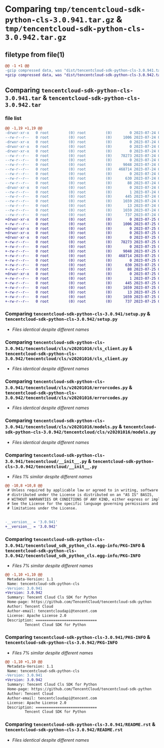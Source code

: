 # Comparing `tmp/tencentcloud-sdk-python-cls-3.0.941.tar.gz` & `tmp/tencentcloud-sdk-python-cls-3.0.942.tar.gz`

## filetype from file(1)

```diff
@@ -1 +1 @@
-gzip compressed data, was "dist/tencentcloud-sdk-python-cls-3.0.941.tar", last modified: Mon Jul 24 00:34:00 2023, max compression
+gzip compressed data, was "dist/tencentcloud-sdk-python-cls-3.0.942.tar", last modified: Tue Jul 25 04:14:46 2023, max compression
```

## Comparing `tencentcloud-sdk-python-cls-3.0.941.tar` & `tencentcloud-sdk-python-cls-3.0.942.tar`

### file list

```diff
@@ -1,19 +1,19 @@
-drwxr-xr-x   0 root         (0) root         (0)        0 2023-07-24 00:34:00.000000 tencentcloud-sdk-python-cls-3.0.941/
--rw-r--r--   0 root         (0) root         (0)     1006 2023-07-24 00:34:00.000000 tencentcloud-sdk-python-cls-3.0.941/setup.py
-drwxr-xr-x   0 root         (0) root         (0)        0 2023-07-24 00:34:00.000000 tencentcloud-sdk-python-cls-3.0.941/tencentcloud/
-drwxr-xr-x   0 root         (0) root         (0)        0 2023-07-24 00:34:00.000000 tencentcloud-sdk-python-cls-3.0.941/tencentcloud/cls/
-drwxr-xr-x   0 root         (0) root         (0)        0 2023-07-24 00:34:00.000000 tencentcloud-sdk-python-cls-3.0.941/tencentcloud/cls/v20201016/
--rw-r--r--   0 root         (0) root         (0)    78273 2023-07-24 00:34:00.000000 tencentcloud-sdk-python-cls-3.0.941/tencentcloud/cls/v20201016/cls_client.py
--rw-r--r--   0 root         (0) root         (0)        0 2023-07-24 00:34:00.000000 tencentcloud-sdk-python-cls-3.0.941/tencentcloud/cls/v20201016/__init__.py
--rw-r--r--   0 root         (0) root         (0)     9048 2023-07-24 00:34:00.000000 tencentcloud-sdk-python-cls-3.0.941/tencentcloud/cls/v20201016/errorcodes.py
--rw-r--r--   0 root         (0) root         (0)   468714 2023-07-24 00:34:00.000000 tencentcloud-sdk-python-cls-3.0.941/tencentcloud/cls/v20201016/models.py
--rw-r--r--   0 root         (0) root         (0)        0 2023-07-24 00:34:00.000000 tencentcloud-sdk-python-cls-3.0.941/tencentcloud/cls/__init__.py
--rw-r--r--   0 root         (0) root         (0)      630 2023-07-24 00:34:00.000000 tencentcloud-sdk-python-cls-3.0.941/tencentcloud/__init__.py
--rw-r--r--   0 root         (0) root         (0)       88 2023-07-24 00:34:00.000000 tencentcloud-sdk-python-cls-3.0.941/setup.cfg
-drwxr-xr-x   0 root         (0) root         (0)        0 2023-07-24 00:34:00.000000 tencentcloud-sdk-python-cls-3.0.941/tencentcloud_sdk_python_cls.egg-info/
--rw-r--r--   0 root         (0) root         (0)        1 2023-07-24 00:34:00.000000 tencentcloud-sdk-python-cls-3.0.941/tencentcloud_sdk_python_cls.egg-info/dependency_links.txt
--rw-r--r--   0 root         (0) root         (0)      445 2023-07-24 00:34:00.000000 tencentcloud-sdk-python-cls-3.0.941/tencentcloud_sdk_python_cls.egg-info/SOURCES.txt
--rw-r--r--   0 root         (0) root         (0)     1659 2023-07-24 00:34:00.000000 tencentcloud-sdk-python-cls-3.0.941/tencentcloud_sdk_python_cls.egg-info/PKG-INFO
--rw-r--r--   0 root         (0) root         (0)       13 2023-07-24 00:34:00.000000 tencentcloud-sdk-python-cls-3.0.941/tencentcloud_sdk_python_cls.egg-info/top_level.txt
--rw-r--r--   0 root         (0) root         (0)     1659 2023-07-24 00:34:00.000000 tencentcloud-sdk-python-cls-3.0.941/PKG-INFO
--rw-r--r--   0 root         (0) root         (0)      737 2023-07-24 00:34:00.000000 tencentcloud-sdk-python-cls-3.0.941/README.rst
+drwxr-xr-x   0 root         (0) root         (0)        0 2023-07-25 04:14:46.000000 tencentcloud-sdk-python-cls-3.0.942/
+-rw-r--r--   0 root         (0) root         (0)     1006 2023-07-25 04:14:46.000000 tencentcloud-sdk-python-cls-3.0.942/setup.py
+drwxr-xr-x   0 root         (0) root         (0)        0 2023-07-25 04:14:46.000000 tencentcloud-sdk-python-cls-3.0.942/tencentcloud/
+drwxr-xr-x   0 root         (0) root         (0)        0 2023-07-25 04:14:46.000000 tencentcloud-sdk-python-cls-3.0.942/tencentcloud/cls/
+drwxr-xr-x   0 root         (0) root         (0)        0 2023-07-25 04:14:46.000000 tencentcloud-sdk-python-cls-3.0.942/tencentcloud/cls/v20201016/
+-rw-r--r--   0 root         (0) root         (0)    78273 2023-07-25 04:14:46.000000 tencentcloud-sdk-python-cls-3.0.942/tencentcloud/cls/v20201016/cls_client.py
+-rw-r--r--   0 root         (0) root         (0)        0 2023-07-25 04:14:46.000000 tencentcloud-sdk-python-cls-3.0.942/tencentcloud/cls/v20201016/__init__.py
+-rw-r--r--   0 root         (0) root         (0)     9048 2023-07-25 04:14:46.000000 tencentcloud-sdk-python-cls-3.0.942/tencentcloud/cls/v20201016/errorcodes.py
+-rw-r--r--   0 root         (0) root         (0)   468714 2023-07-25 04:14:46.000000 tencentcloud-sdk-python-cls-3.0.942/tencentcloud/cls/v20201016/models.py
+-rw-r--r--   0 root         (0) root         (0)        0 2023-07-25 04:14:46.000000 tencentcloud-sdk-python-cls-3.0.942/tencentcloud/cls/__init__.py
+-rw-r--r--   0 root         (0) root         (0)      630 2023-07-25 04:14:46.000000 tencentcloud-sdk-python-cls-3.0.942/tencentcloud/__init__.py
+-rw-r--r--   0 root         (0) root         (0)       88 2023-07-25 04:14:46.000000 tencentcloud-sdk-python-cls-3.0.942/setup.cfg
+drwxr-xr-x   0 root         (0) root         (0)        0 2023-07-25 04:14:46.000000 tencentcloud-sdk-python-cls-3.0.942/tencentcloud_sdk_python_cls.egg-info/
+-rw-r--r--   0 root         (0) root         (0)        1 2023-07-25 04:14:46.000000 tencentcloud-sdk-python-cls-3.0.942/tencentcloud_sdk_python_cls.egg-info/dependency_links.txt
+-rw-r--r--   0 root         (0) root         (0)      445 2023-07-25 04:14:46.000000 tencentcloud-sdk-python-cls-3.0.942/tencentcloud_sdk_python_cls.egg-info/SOURCES.txt
+-rw-r--r--   0 root         (0) root         (0)     1659 2023-07-25 04:14:46.000000 tencentcloud-sdk-python-cls-3.0.942/tencentcloud_sdk_python_cls.egg-info/PKG-INFO
+-rw-r--r--   0 root         (0) root         (0)       13 2023-07-25 04:14:46.000000 tencentcloud-sdk-python-cls-3.0.942/tencentcloud_sdk_python_cls.egg-info/top_level.txt
+-rw-r--r--   0 root         (0) root         (0)     1659 2023-07-25 04:14:46.000000 tencentcloud-sdk-python-cls-3.0.942/PKG-INFO
+-rw-r--r--   0 root         (0) root         (0)      737 2023-07-25 04:14:46.000000 tencentcloud-sdk-python-cls-3.0.942/README.rst
```

### Comparing `tencentcloud-sdk-python-cls-3.0.941/setup.py` & `tencentcloud-sdk-python-cls-3.0.942/setup.py`

 * *Files identical despite different names*

### Comparing `tencentcloud-sdk-python-cls-3.0.941/tencentcloud/cls/v20201016/cls_client.py` & `tencentcloud-sdk-python-cls-3.0.942/tencentcloud/cls/v20201016/cls_client.py`

 * *Files identical despite different names*

### Comparing `tencentcloud-sdk-python-cls-3.0.941/tencentcloud/cls/v20201016/errorcodes.py` & `tencentcloud-sdk-python-cls-3.0.942/tencentcloud/cls/v20201016/errorcodes.py`

 * *Files identical despite different names*

### Comparing `tencentcloud-sdk-python-cls-3.0.941/tencentcloud/cls/v20201016/models.py` & `tencentcloud-sdk-python-cls-3.0.942/tencentcloud/cls/v20201016/models.py`

 * *Files identical despite different names*

### Comparing `tencentcloud-sdk-python-cls-3.0.941/tencentcloud/__init__.py` & `tencentcloud-sdk-python-cls-3.0.942/tencentcloud/__init__.py`

 * *Files 1% similar despite different names*

```diff
@@ -10,8 +10,8 @@
 # Unless required by applicable law or agreed to in writing, software
 # distributed under the License is distributed on an "AS IS" BASIS,
 # WITHOUT WARRANTIES OR CONDITIONS OF ANY KIND, either express or implied.
 # See the License for the specific language governing permissions and
 # limitations under the License.
 
 
-__version__ = '3.0.941'
+__version__ = '3.0.942'
```

### Comparing `tencentcloud-sdk-python-cls-3.0.941/tencentcloud_sdk_python_cls.egg-info/PKG-INFO` & `tencentcloud-sdk-python-cls-3.0.942/tencentcloud_sdk_python_cls.egg-info/PKG-INFO`

 * *Files 7% similar despite different names*

```diff
@@ -1,10 +1,10 @@
 Metadata-Version: 1.1
 Name: tencentcloud-sdk-python-cls
-Version: 3.0.941
+Version: 3.0.942
 Summary: Tencent Cloud Cls SDK for Python
 Home-page: https://github.com/TencentCloud/tencentcloud-sdk-python
 Author: Tencent Cloud
 Author-email: tencentcloudapi@tencent.com
 License: Apache License 2.0
 Description: ============================
         Tencent Cloud SDK for Python
```

### Comparing `tencentcloud-sdk-python-cls-3.0.941/PKG-INFO` & `tencentcloud-sdk-python-cls-3.0.942/PKG-INFO`

 * *Files 7% similar despite different names*

```diff
@@ -1,10 +1,10 @@
 Metadata-Version: 1.1
 Name: tencentcloud-sdk-python-cls
-Version: 3.0.941
+Version: 3.0.942
 Summary: Tencent Cloud Cls SDK for Python
 Home-page: https://github.com/TencentCloud/tencentcloud-sdk-python
 Author: Tencent Cloud
 Author-email: tencentcloudapi@tencent.com
 License: Apache License 2.0
 Description: ============================
         Tencent Cloud SDK for Python
```

### Comparing `tencentcloud-sdk-python-cls-3.0.941/README.rst` & `tencentcloud-sdk-python-cls-3.0.942/README.rst`

 * *Files identical despite different names*

